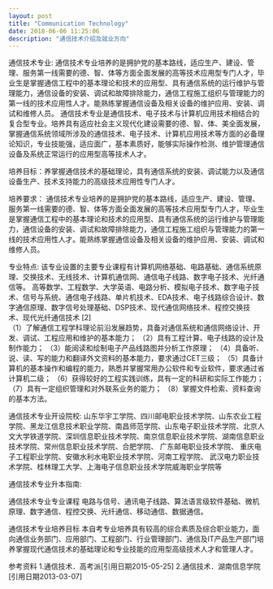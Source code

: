 ```yaml
---
layout: post
title: "Communication Technology"
date: 2018-06-06 11:25:06 
description: "通信技术介绍及就业方向"
---
```

通信技术专业:
通信技术专业培养的是拥护党的基本路线，适应生产、建设、管理、服务第一线需要的德、智、体等方面全面发展的高等技术应用型专门人才，毕业生是掌握通信工程中的基本理论和技术的应用型、具有通信系统的运行维护与管理能力，通信设备的安装、调试和故障排除能力，通信工程施工组织与管理能力的第一线的技术应用性人才。能熟练掌握通信设备及相关设备的维护应用、安装、调试和维修人员。
通信技术专业是通信技术、电子技术与计算机应用技术相结合的复合型专业。培养具有适应社会主义现代化建设需要的德、智、体、美全面发展，掌握通信系统领域所涉及的通信技术、电子技术、计算机应用技术等方面的必备理论知识，专业技能强，适应面广，基本素质好，能够实际操作检测、维护管理通信设备及系统正常运行的应用型高等技术人才。
  
培养目标：养掌握通信技术的基础理论，具有通信系统的安装、调试能力以及通信设备生产、技术支持能力的高级技术应用性专门人才。
  
培养要求：
通信技术专业培养的是拥护党的基本路线，适应生产、建设、管理、服务第一线需要的德、智、体等方面全面发展的高等技术应用型专门人才，毕业生是掌握通信工程中的基本理论和技术的应用型、具有通信系统的运行维护与管理能力，通信设备的安装、调试和故障排除能力，通信工程施工组织与管理能力的第一线的技术应用性人才。能熟练掌握通信设备及相关设备的维护应用、安装、调试和维修人员。

专业特点:
该专业设置的主要专业课程有计算机网络基础、电路基础、通信系统原理、交换技术、无线技术、计算机通信网、通信电子线路、数字电子技术、光纤通信等。
高等数学、工程数学、大学英语、电路分析、模拟电子技术、数字电子技术、信号与系统、通信电子线路、单片机技术、EDA技术、电子线路综合设计、数字通信原理、数字信号处理基础、DSP技术、现代通信网络技术、程控交换技术、现代光纤通信技术 [2]  
（1）了解通信工程学科理论前沿发展趋势，具备对通信系统和通信网络设计、开发、调试、工程应用和维护的基本能力；
（2）具有工程计算、电子线路的设计及制作能力；
（3）能阅读和绘制电子产品线路图并分析工作原理；
（4）具备听、说、读、写的能力和翻译外文资料的基本能力，要求通过CET三级；
（5）具备计算机的基本操作和编程的能力，熟悉并掌握常用办公软件和专业软件，要求通过省计算机二级；
（6）获得较好的工程实践训练，具有一定的科研和实际工作能力；
（7）具有一定组织管理和对外联系业务的能力；
（8）掌握文件检索、资料查询的基本方法。
   
通信技术专业开设院校:
山东华宇工学院、四川邮电职业技术学院、山东农业工程学院、黑龙江信息技术职业学院、南昌师范学院、山东电子职业技术学院、北京人文大学铁道学院、深圳信息职业技术学院、南京信息职业技术学院、湖南信息职业技术学院、常州信息职业技术学院、合肥学院、 广东邮电职业技术学院、 重庆电子工程职业学院、安徽水利水电职业技术学院、河南工程学院、 武汉电力职业技术学院、桂林理工大学、上海电子信息职业技术学院威海职业学院等
   
通信技术专业升本指南:
    
通信技术专业专业课程
电路与信号、通讯电子线路、算法语言级软件基础、微机原理、数字通信、程控交换、光纤通信、移动通信、数据通信。
    
通信技术专业培养目标
本自考专业培养具有较高的综合素质及综合职业能力，面向通信业务部门、应用部门、工程部门、行业管理部门、通信及IT产品生产部门培养掌握现代通信技术的基础理论和专业技能的应用型高级技术人才和管理人才。

参考资料
1.通信技术．高考派[引用日期2015-05-25]
2.通信技术．湖南信息学院[引用日期2013-03-07]
 




　　

     
   






